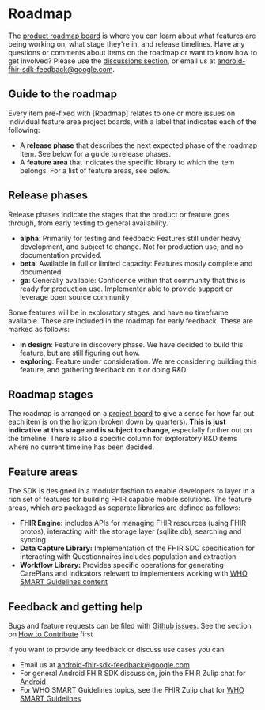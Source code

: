 # Roadmap

The [product roadmap board](https://github.com/google/android-fhir/projects/7) is where you can learn about what features are being working on, what stage they're in, and release timelines. Have any questions or comments about items on the roadmap or want to know how to get involved? Please use the [discussions section](https://github.com/google/android-fhir/discussions), or email us at <android-fhir-sdk-feedback@google.com>.

## Guide to the roadmap

Every item pre-fixed with [Roadmap] relates to one or more issues on individual feature area project boards, with a label that indicates each of the following:

* A **release phase** that describes the next expected phase of the roadmap item. See below for a guide to release phases.
* A **feature area** that indicates the specific library to which the item belongs. For a list of feature areas, see below.

## Release phases

Release phases indicate the stages that the product or feature goes through, from early testing to general availability.

* **alpha**: Primarily for testing and feedback: Features still under heavy development, and subject to change. Not for production use, and no documentation provided.
* **beta**: Available in full or limited capacity: Features mostly complete and documented.
* **ga**: Generally available: Confidence within that community that this is ready for production use. Implementer able to provide support or leverage open source community

Some features will be in exploratory stages, and have no timeframe available. These are included in the roadmap for early feedback. These are marked as follows:

* **in design**: Feature in discovery phase. We have decided to build this feature, but are still figuring out how.
* **exploring**: Feature under consideration. We are considering building this feature, and gathering feedback on it or doing R&D.

## Roadmap stages

The roadmap is arranged on a [project board](https://github.com/google/android-fhir/projects/7) to give a sense for how far out each item is on the horizon (broken down by quarters). **This is just indicative at this stage and is subject to change**, especially further out on the timeline. There is also a specific column for exploratory R&D items where no current timeline has been decided.

## Feature areas

The SDK is designed in a modular fashion to enable developers to layer in a rich set of features for building FHIR capable mobile solutions. The feature areas, which are packaged as separate libraries are defined as follows:

* **FHIR Engine:** includes APIs for managing FHIR resources (using FHIR protos), interacting with the storage layer (sqllite db), searching and syncing
* **Data Capture Library:** Implementation of the FHIR SDC specification for interacting with Questionnaires includes population and extraction
* **Workflow Library:** Provides specific operations for generating CarePlans and indicators relevant to implementers working with [WHO SMART Guidelines content](https://www.who.int/news/item/18-02-2021-from-paper-to-digital-pathway-who-launches-first-smart-guidelines)

## Feedback and getting help

Bugs and feature requests can be filed with [Github issues](https://github.com/google/android-fhir/issues). See the section on [How to Contribute](https://github.com/google/android-fhir/blob/master/docs/contributing.md) first

If you want to provide any feedback or discuss use cases you can:

* Email us at <android-fhir-sdk-feedback@google.com>
* For general Android FHIR SDK discussion, join the FHIR Zulip chat for [Android](https://chat.fhir.org/#narrow/stream/276344-android)
* For WHO SMART Guidelines topics, see the FHIR Zulip chat for [WHO SMART Guidelines](https://chat.fhir.org/#narrow/stream/310477-who-smart-guidelines)
